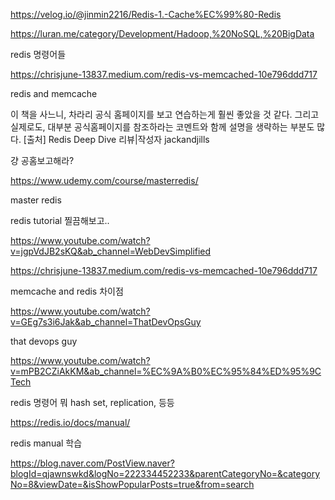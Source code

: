 https://velog.io/@jinmin2216/Redis-1.-Cache%EC%99%80-Redis

https://luran.me/category/Development/Hadoop,%20NoSQL,%20BigData

redis 명령어들



https://chrisjune-13837.medium.com/redis-vs-memcached-10e796ddd717

redis and memcache


 이 책을 사느니, 차라리 공식 홈페이지를 보고 연습하는게 훨씬 좋았을 것 같다. 그리고 실제로도, 대부분 공식홈페이지를 참조하라는 코멘트와 함께 설명을 생략하는 부분도 많다.
[출처] Redis Deep Dive 리뷰|작성자 jackandjills


걍 공홈보고해라?


https://www.udemy.com/course/masterredis/

master redis

redis tutorial 찔끔해보고..

https://www.youtube.com/watch?v=jgpVdJB2sKQ&ab_channel=WebDevSimplified

https://chrisjune-13837.medium.com/redis-vs-memcached-10e796ddd717

memcache and redis 차이점

https://www.youtube.com/watch?v=GEg7s3i6Jak&ab_channel=ThatDevOpsGuy


that devops guy

https://www.youtube.com/watch?v=mPB2CZiAkKM&ab_channel=%EC%9A%B0%EC%95%84%ED%95%9CTech


redis 명령어 뭐 hash set, replication, 등등


https://redis.io/docs/manual/

redis manual 학습

https://blog.naver.com/PostView.naver?blogId=qjawnswkd&logNo=222334452233&parentCategoryNo=&categoryNo=8&viewDate=&isShowPopularPosts=true&from=search

